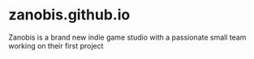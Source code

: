 # zanobis.github.io
Zanobis is a brand new indie game studio with a passionate small team working on their first project
